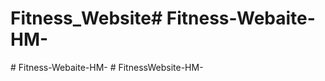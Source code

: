 # Fitness_Website#   F i t n e s s - W e b a i t e - H M -  
 #   F i t n e s s - W e b a i t e - H M -  
 #   F i t n e s s W e b s i t e - H M -  
 